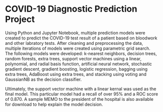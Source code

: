 # COVID-19 Diagnostic Prediction Project

Using Python and Jupyter Notebook, multiple prediction models were created to predict the COVID-19 test result of a patient based on bloodwork and other labratory tests.  After cleaning and preprocessing the data, multiple iterations of models were created using parametric grid search.  The following models were developed: k-nearest neighbors, decision trees, random forests, extra trees, support vector machines using a linear, polynomial, and radial basis function, artificial neural network, stochastic gradient descent, gradient boosting, logistic regression, bagging using extra trees, AdaBoost using extra trees, and stacking using voting and GaussianNB as the decision classifier.

Ultimately, the support vector machine with a linear kernal was used as the final model.  This particular model had a recall of over 95% and a ROC score of 0.870.  A sample MEMO to the president of the hospital is also available for download to help explain the model decision.
